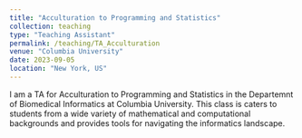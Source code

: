 ```yaml
---
title: "Acculturation to Programming and Statistics"
collection: teaching
type: "Teaching Assistant"
permalink: /teaching/TA_Acculturation
venue: "Columbia University"
date: 2023-09-05
location: "New York, US"
---
```


I am a TA for Acculturation to Programming and Statistics in the Departemnt of Biomedical Informatics at Columbia University. This class is caters to students from a wide variety of mathematical and computational backgrounds and provides tools for navigating the informatics landscape. 